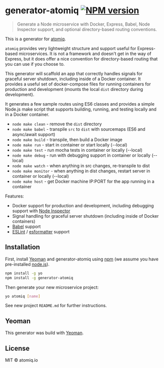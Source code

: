 # generator-atomiq [![NPM version][npm-image]][npm-url]

> Generate a Node microservice with Docker, Express, Babel, Node
  Inspector support, and optional directory-based routing conventions.

This is a generator for [atomiq].

`atomiq` provides very lightweight structure and support useful for
Express-based microservices. It is not a framework and doesn't get in
the way of Express, but it does offer a nice convention for
directory-based routing that you can use if you choose to.

This generator will scaffold an app that correctly handles signals
for graceful server shutdown, including inside of a Docker container.
It provides a useful set of docker-compose files for running containers
for production and development (mounts the local `dist` directory
during development).

It generates a few sample routes using ES6 classes and provides a simple
Node.js make script that supports building, running, and testing
locally and in a Docker container.

 * `node make clean` - remove the `dist` directory
 * `node make babel` - transpile `src` to `dist` with sourcemaps (ES6 and async/await support)
 * `node make build` - transpile, then build a Docker image
 * `node make run` - start in container or start locally (--local)
 * `node make test` - run mocha tests in container or locally (--local)
 * `node make debug` - run with debugging support in container or locally (--local)
 * `node make watch` - when anything in src changes, re-transpile to dist
 * `node make monitor` - when anything in dist changes, restart server in container or locally (--local)
 * `node make host` - get Docker machine IP:PORT for the app running in a container

Features:

  * Docker support for production and development, including debugging support with [Node Inspector]
  * Signal handling for graceful server shutdown (including inside of Docker containers)
  * [Babel](https://babeljs.io) support
  * [ESLint](http://eslint.org/) / [esformatter](https://github.com/millermedeiros/esformatter) support


## Installation

First, install [Yeoman](http://yeoman.io) and generator-atomiq using [npm](https://www.npmjs.com/) (we assume you have pre-installed [node.js](https://nodejs.org/)).

```bash
npm install -g yo
npm install -g generator-atomiq
```

Then generate your new microservice project:

```bash
yo atomiq [name]
```

See new project `README.md` for further instructions.

## Yeoman

This generator was build with [Yeoman].

## License

MIT © atomiq.io

[atomiq]: https://github.com/atomiqio/atomiq
[Node Inspector]: https://github.com/node-inspector/node-inspector
[npm-image]: https://badge.fury.io/js/generator-atomiq.svg
[npm-url]: https://npmjs.org/package/generator-atomiq
[Yeoman]: http://yeoman.io
